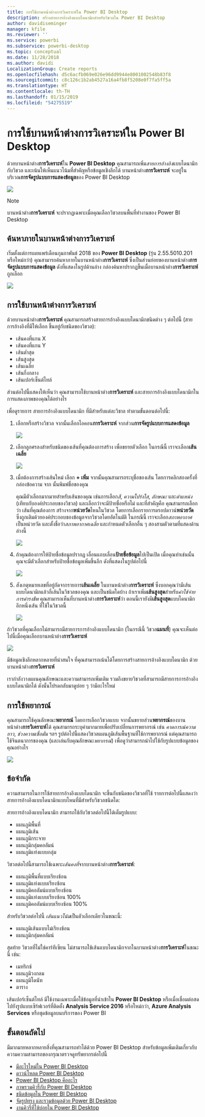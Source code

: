 ```yaml
---
title: การใช้บานหน้าต่างการวิเคราะห์ใน Power BI Desktop
description: สร้างสายการอ้างอิงแบบไดนามิกสำหรับวิชวลใน Power BI Desktop
author: davidiseminger
manager: kfile
ms.reviewer: ''
ms.service: powerbi
ms.subservice: powerbi-desktop
ms.topic: conceptual
ms.date: 11/28/2018
ms.author: davidi
LocalizationGroup: Create reports
ms.openlocfilehash: d5c6acfb069e026e96dd9944e8001002548b83f8
ms.sourcegitcommit: c8c126c1b2ab4527a16a4fb8f5208e0f7fa5ff5a
ms.translationtype: HT
ms.contentlocale: th-TH
ms.lasthandoff: 01/15/2019
ms.locfileid: "54275519"
---
```

# <a name="using-the-analytics-pane-in-power-bi-desktop"></a>การใช้บานหน้าต่างการวิเคราะห์ใน Power BI Desktop
ด้วยบานหน้าต่าง**การวิเคราะห์**ใน **Power BI Desktop** คุณสามารถเพิ่ม*สายการอ้างอิง*แบบไดนามิกกับวิชวล และเน้นให้เห็นแนวโน้มที่สำคัญหรือข้อมูลเชิงลึกได้ บานหน้าต่าง**การวิเคราะห์** จะอยู่ในบริเวณ**การจัดรูปแบบการแสดงข้อมูล**ของ Power BI Desktop

![](media/desktop-analytics-pane/analytics-pane_1.png)

> [!NOTE]
> บานหน้าต่าง**การวิเคราะห์** จะปรากฏเฉพาะเมื่อคุณเลือกวิชวลบนพื้นที่ทำงานของ Power BI Desktop

## <a name="search-within-the-analytics-pane"></a>ค้นหาภายในบานหน้าต่างการวิเคราะห์
เริ่มตั้งแต่การเผยแพร่เดือนกุมภาพันธ์ 2018 ของ **Power BI Desktop** (รุ่น 2.55.5010.201 หรือใหม่กว่า) คุณสามารถค้นหาภายในบานหน้าต่าง**การวิเคราะห์** ซึ่งเป็นส่วนย่อยของบานหน้าต่าง**การจัดรูปแบบการแสดงข้อมูล** ดังที่แสดงในรูปด้านล่าง กล่องค้นหาปรากฏขึ้นเมื่อบานหน้าต่าง**การวิเคราะห์**ถูกเลือก

![](media/desktop-analytics-pane/analytics-pane_1b.png)

## <a name="using-the-analytics-pane"></a>การใช้บานหน้าต่างการวิเคราะห์
ด้วยบานหน้าต่าง**การวิเคราะห์** คุณสามารถสร้างสายการอ้างอิงแบบไดนามิกชนิดต่าง ๆ ต่อไปนี้ (สายการอ้างอิงที่มีให้เลือก ขึ้นอยู่กับชนิดของวิชวล):

* เส้นคงที่แกน X
* เส้นคงที่แกน Y
* เส้นต่ำสุด
* เส้นสูงสุด
* เส้นเฉลี่ย
* เส้นกึ่งกลาง
* เส้นเปอร์เซ็นต์ไทล์

ส่วนต่อไปนี้แสดงให้เห็นว่า คุณสามารถใช้บานหน้าต่าง**การวิเคราะห์** และสายการอ้างอิงแบบไดนามิกในการแสดงภาพของคุณได้อย่างไร

เพื่อดูรายการ สายการอ้างอิงแบบไดนามิก ที่มีสำหรับแต่ละวิชาล ทำตามขั้นตอนต่อไปนี้:

1. เลือกหรือสร้างวิชวล จากนั้นเลือกไอคอน**การวิเคราะห์** จากส่วน**การจัดรูปแบบการแสดงข้อมูล**
   
   ![](media/desktop-analytics-pane/analytics-pane_2.png)
2. เลือกลูกศรลงสำหรับชนิดของเส้นที่คุณต้องการสร้าง เพื่อขยายตัวเลือก ในกรณีนี้ เราจะเลือก**เส้นเฉลี่ย**
   
   ![](media/desktop-analytics-pane/analytics-pane_3.png)
3. เมื่อต้องการสร้างเส้นใหม่ เลือก **+ เพิ่ม** จากนั้นคุณสามารถระบุชื่อของเส้น โดยการคลิกสองครั้งที่กล่องข้อความ จาก นั้นพิมพ์ชื่อของคุณ
   
   คุณมีตัวเลือกมากมายสำหรับเส้นของคุณ เช่นการเลือก*สี*, *ความโปร่งใส*, *ลักษณะ* และ*ตำแหน่ง* (เทียบกับองค์ประกอบของวิชวล) และเลือกว่าจะมีป้ายชื่อหรือไม่ และที่สำคัญคือ คุณสามารถเลือกว่า เส้นที่คุณต้องการ สร้างจาก**หน่วยวัด**ไหนในวิชวล โดยการเลือกรายการดรอปดาวน์**หน่วยวัด** ซึ่งถูกเติมด้วยองค์ประกอบของข้อมูลจากวิชวลโดยอัตโนมัติ ในกรณีนี้ เราจะเลือก*สภาพอากาศ*เป็นหน่วยวัด และตั้งชื่อว่า*สภาพอากาศเฉลี่ย* และกำหนดตัวเลือกอื่น ๆ สองสามตัวตามที่แสดงด้านล่างนี้
   
   ![](media/desktop-analytics-pane/analytics-pane_4.png)
4. ถ้าคุณต้องการให้ป้ายชื่อข้อมูลปรากฏ เลื่อนแถบเลื่อน**ป้ายชื่อข้อมูล**ไปเป็นเปิด เมื่อคุณทำเช่นนั้น คุณจะมีตัวเลือกสำหรับป้ายชื่อข้อมูลเพิ่มขึ้นอีก ดังที่แสดงในรูปต่อไปนี้
   
   ![](media/desktop-analytics-pane/analytics-pane_5.png)
5. สังเกตุหมายเลขที่อยู่ถัดจากรายการ**เส้นเฉลี่ย** ในบานหน้าต่าง**การวิเคราะห์** ซึ่งบอกคุณว่ามีเส้นแบบไดนามิกแล้วกี่เส้นในวิชวลของคุณ และเป็นชนิดใดบ้าง ถ้าเราเพิ่ม**เส้นสูงสุด**สำหรับ*ค่าใช้จ่ายการดำรงชีพ* คุณสามารถเห็นที่บานหน้าต่าง**การวิเคราะห์**ว่า ตอนนี้เรายังมี**เส้นสูงสุด**แบบไดนามิกอีกหนึ่งเส้น ที่ใช้ในวิชวลนี้
   
   ![](media/desktop-analytics-pane/analytics-pane_6.png)

ถ้าวิชวลที่คุณเลือกไม่สามารถมีสายการการอ้างอิงแบบไดนามิก (ในกรณีนี้ วิชวล**แผนที่**) คุณจะเห็นต่อไปนี้เมื่อคุณเลือกบานหน้าต่าง**การวิเคราะห์**

![](media/desktop-analytics-pane/analytics-pane_7.png)

มีข้อมูลเชิงลึกหลากหลายที่น่าสนใจ ที่คุณสามารถเน้นได้โดยการสร้างสายการอ้างอิงแบบไดนามิก ด้วยบานหน้าต่าง**การวิเคราะห์**

เรากำลังวางแผนคุณลักษณะและความสามารถเพิ่มเติม รวมถึงขยายวิชวลที่สามารถมีสายการการอ้างอิงแบบไดนามิกได้ ดังนั้นโปรดกลับมาดูบ่อย ๆ ว่ามีอะไรใหม่

## <a name="apply-forecasting"></a>การใช้พยากรณ์
คุณสามารถใช้คุณลักษณะ**พยากรณ์** โดยการเลือกวิชวลแบบ จากนั้นขยายส่วน**พยากรณ์**ของบานหน้าต่าง**การวิเคราะห์**ได้ คุณสามารถระบุค่ามากมายเพื่อปรับเปลี่ยนการพยากรณ์ เช่น *คาดการณ์ความยาว*, *ช่วงความเชื่อมั่น* ฯลฯ รูปต่อไปนี้แสดงวิชวลแผนภูมิเส้นพื้นฐานที่ใช้การพยากรณ์ แต่คุณสามารถใช้จินตนาการของคุณ (และเล่นกับคุณลักษณะ*พยากรณ์*) เพื่อดูว่าสามารถนำไปใช้กับรูปแบบข้อมูลของคุณอย่างไร

![](media/desktop-analytics-pane/analytics-pane_8.png)

## <a name="limitations"></a>ข้อจำกัด
ความสามารถในการใช้สายการอ้างอิงแบบไดนามิก จะขึ้นกับชนิดของวิชวลที่ใช้ รายการต่อไปนี้แสดงว่า สายการอ้างอิงแบบไดนามิกแบบไหนที่มีสำหรับวิชวลชนิดใด:

สายการอ้างอิงแบบไดนามิก สามารถใช้กับวิชวลต่อไปนี้ได้เต็มรูปแบบ:

* แผนภูมิพื้นที่
* แผนภูมิเส้น
* แผนภูมิกระจาย
* แผนภูมิกลุ่มคอลัมน์
* แผนภูมิแท่งแบบกลุ่ม

วิชวลต่อไปนี้สามารถใช้เฉพาะ*เส้นคงที่*จากบานหน้าต่าง**การวิเคราะห์**:

* แผนภูมิพื้นที่แบบเรียงซ้อน
* แผนภูมิแท่งแบบเรียงซ้อน
* แผนภูมิคอลัมน์แบบเรียงซ้อน
* แผนภูมิแท่งแบบเรียงซ้อน 100%
* แผนภูมิคอลัมน์แบบเรียงซ้อน 100%

สำหรับวิชวลต่อไปนี้ *เส้นแนวโน้ม*เป็นตัวเลือกเดียวในขณะนี้:

* แผนภูมิเส้นแบบไม่เรียงซ้อน
* แผนภูมิกลุ่มคอลัมน์

สุดท้าย วิชวลที่ไม่ใช่คาร์ทีเซียน ไม่สามารถใช้เส้นแบบไดนามิกจากในบานหน้าต่าง**การวิเคราะห์**ในขณะนี้ เช่น:

* เมทริกซ์
* แผนภูมิวงกลม
* แผนภูมิโดนัท
* ตาราง

เส้นเปอร์เซ็นต์ไทล์ มีใช้งานเฉพาะเมื่อใช้ข้อมูลที่นำเข้าใน **Power BI Desktop** หรือเมื่อเชื่อมต่อสดไปยังรูปแบบเซิร์ฟเวอร์ที่ติดตั้ง **Analysis Service 2016** หรือใหม่กว่า, **Azure Analysis Services** หรือชุดข้อมูลบนบริการของ Power BI 

## <a name="next-steps"></a>ขั้นตอนถัดไป
มีมากมายหลากหลายสิ่งที่คุณสามารถทำได้ด้วย Power BI Desktop สำหรับข้อมูลเพิ่มเติมเกี่ยวกับความความสามารถของกรุณาตรวจดูทรัพยากรต่อไปนี้

* [มีอะไรใหม่ใน Power BI Desktop](desktop-latest-update.md)
* [ดาวน์โหลด Power BI Desktop](desktop-get-the-desktop.md)
* [Power BI Desktop คืออะไร](desktop-what-is-desktop.md)
* [ภาพรวมคิวรี่กับ Power BI Desktop](desktop-query-overview.md)
* [ชนิดข้อมูลใน Power BI Desktop](desktop-data-types.md)
* [จัดรูปทรง และรวมข้อมูลด้วย Power BI Desktop](desktop-shape-and-combine-data.md)
* [งานคิวรี่ที่ใช้บ่อยใน Power BI Desktop](desktop-common-query-tasks.md)    

